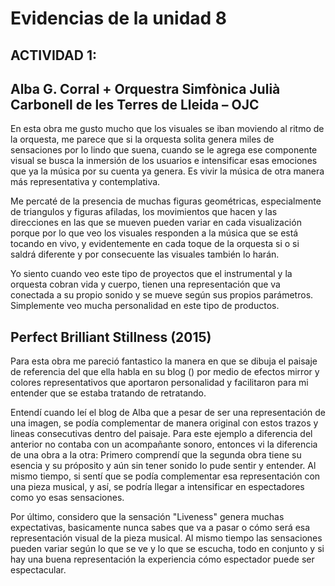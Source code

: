 # Evidencias de la unidad 8

## ACTIVIDAD 1:

Alba G. Corral + Orquestra Simfònica Julià Carbonell de les Terres de Lleida – OJC
-
En esta obra me gusto mucho que los visuales se iban moviendo al ritmo de la orquesta, me parece que si la orquesta solita genera miles de sensaciones por lo lindo que suena, cuando se le agrega ese componente visual se busca la inmersión de los usuarios e intensificar esas emociones que ya la música por su cuenta ya genera. Es vivir la música de otra manera más representativa y contemplativa. 

Me percaté de la presencia de muchas figuras geométricas, especialmente de triangulos y figuras afiladas, los movimientos que hacen y las direcciones en las que se mueven pueden variar en cada visualización porque por lo que veo los visuales responden a la música que se está tocando en vivo, y evidentemente en cada toque de la orquesta si o si saldrá diferente y por consecuente las visuales también lo harán. 

Yo siento cuando veo este tipo de proyectos que el instrumental y la orquesta cobran vida y cuerpo, tienen una representación que va conectada a su propio sonido y se mueve según sus propios parámetros. Simplemente veo mucha personalidad en este tipo de productos. 

Perfect Brilliant Stillness (2015)
-

Para esta obra me pareció fantastico la manera en que se dibuja el paisaje de referencia del que ella habla en su blog () por medio de efectos mirror y colores representativos que aportaron personalidad y facilitaron para mi entender que se estaba tratando de retratando. 

Entendí cuando leí el blog de Alba que a pesar de ser una representación de una imagen, se podía complementar de manera original con estos trazos y lineas consecutivas dentro del paisaje. Para este ejemplo a diferencia del anterior no contaba con un acompañante sonoro, entonces vi la diferencia de una obra a la otra: Primero comprendí que la segunda obra tiene su esencia y su próposito y aún sin tener sonido lo pude sentir y entender. Al mismo tiempo, si sentí que se podía complementar esa representación con una pieza musical, y así, se podría llegar a intensificar en espectadores como yo esas sensaciones. 



Por último, considero que la sensación "Liveness" genera muchas expectativas, basicamente nunca sabes que va a pasar o cómo será esa representación visual de la pieza musical. Al mismo tiempo las sensaciones pueden variar según lo que se ve y lo que se escucha, todo en conjunto y si hay una buena representación la experiencia cómo espectador puede ser espectacular. 
